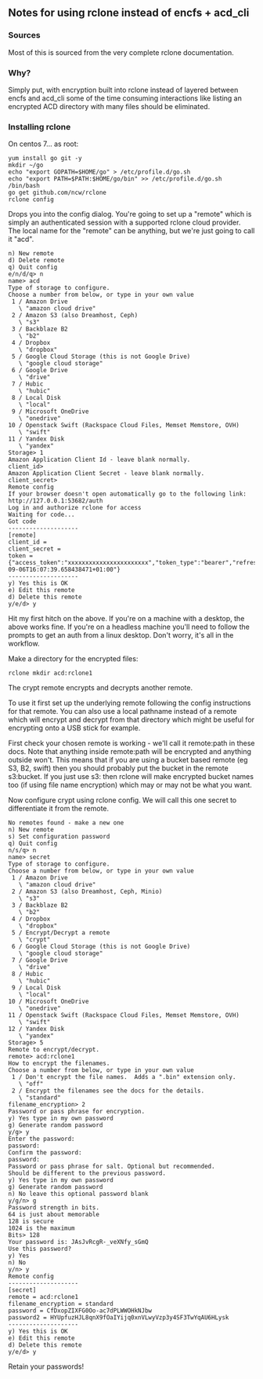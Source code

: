 ## Notes for using rclone instead of encfs + acd_cli
### Sources
Most of this is sourced from the very complete rclone documentation.

### Why?
Simply put, with encryption built into rclone instead of layered between encfs and acd_cli some of the time consuming interactions like listing an encrypted ACD directory with many files should be eliminated.

### Installing rclone
On centos 7... as root:

    yum install go git -y
    mkdir ~/go
    echo "export GOPATH=$HOME/go" > /etc/profile.d/go.sh
    echo "export PATH=$PATH:$HOME/go/bin" >> /etc/profile.d/go.sh
    /bin/bash
    go get github.com/ncw/rclone
    rclone config
    
Drops you into the config dialog. You're going to set up a "remote" which is simply an authenticated session with a supported rclone cloud provider. The local name for the "remote" can be anything, but we're just going to call it "acd".

    n) New remote
    d) Delete remote
    q) Quit config
    e/n/d/q> n
    name> acd
    Type of storage to configure.
    Choose a number from below, or type in your own value
     1 / Amazon Drive
       \ "amazon cloud drive"
     2 / Amazon S3 (also Dreamhost, Ceph)
       \ "s3"
     3 / Backblaze B2
       \ "b2"
     4 / Dropbox
       \ "dropbox"
     5 / Google Cloud Storage (this is not Google Drive)
       \ "google cloud storage"
     6 / Google Drive
       \ "drive"
     7 / Hubic
       \ "hubic"
     8 / Local Disk
       \ "local"
     9 / Microsoft OneDrive
       \ "onedrive"
    10 / Openstack Swift (Rackspace Cloud Files, Memset Memstore, OVH)
       \ "swift"
    11 / Yandex Disk
       \ "yandex"
    Storage> 1
    Amazon Application Client Id - leave blank normally.
    client_id> 
    Amazon Application Client Secret - leave blank normally.
    client_secret> 
    Remote config
    If your browser doesn't open automatically go to the following link: http://127.0.0.1:53682/auth
    Log in and authorize rclone for access
    Waiting for code...
    Got code
    --------------------
    [remote]
    client_id = 
    client_secret = 
    token = {"access_token":"xxxxxxxxxxxxxxxxxxxxxxx","token_type":"bearer","refresh_token":"xxxxxxxxxxxxxxxxxx","expiry":"2015-09-06T16:07:39.658438471+01:00"}
    --------------------
    y) Yes this is OK
    e) Edit this remote
    d) Delete this remote
    y/e/d> y

Hit my first hitch on the above. If you're on a machine with a desktop, the above works fine. If you're on a headless machine you'll need to follow the prompts to get an auth from a linux desktop. Don't worry, it's all in the workflow.

Make a directory for the encrypted files:

    rclone mkdir acd:rclone1

The crypt remote encrypts and decrypts another remote.

To use it first set up the underlying remote following the config instructions for that remote. You can also use a local pathname instead of a remote which will encrypt and decrypt from that directory which might be useful for encrypting onto a USB stick for example.

First check your chosen remote is working - we'll call it remote:path in these docs. Note that anything inside remote:path will be encrypted and anything outside won't. This means that if you are using a bucket based remote (eg S3, B2, swift) then you should probably put the bucket in the remote s3:bucket. If you just use s3: then rclone will make encrypted bucket names too (if using file name encryption) which may or may not be what you want.

Now configure crypt using rclone config. We will call this one secret to differentiate it from the remote.

    No remotes found - make a new one
    n) New remote
    s) Set configuration password
    q) Quit config
    n/s/q> n   
    name> secret
    Type of storage to configure.
    Choose a number from below, or type in your own value
     1 / Amazon Drive
       \ "amazon cloud drive"
     2 / Amazon S3 (also Dreamhost, Ceph, Minio)
       \ "s3"
     3 / Backblaze B2
       \ "b2"
     4 / Dropbox
       \ "dropbox"
     5 / Encrypt/Decrypt a remote
       \ "crypt"
     6 / Google Cloud Storage (this is not Google Drive)
       \ "google cloud storage"
     7 / Google Drive
       \ "drive"
     8 / Hubic
       \ "hubic"
     9 / Local Disk
       \ "local"
    10 / Microsoft OneDrive
       \ "onedrive"
    11 / Openstack Swift (Rackspace Cloud Files, Memset Memstore, OVH)
       \ "swift"
    12 / Yandex Disk
       \ "yandex"
    Storage> 5
    Remote to encrypt/decrypt.
    remote> acd:rclone1
    How to encrypt the filenames.
    Choose a number from below, or type in your own value
     1 / Don't encrypt the file names.  Adds a ".bin" extension only.
       \ "off"
     2 / Encrypt the filenames see the docs for the details.
       \ "standard"
    filename_encryption> 2
    Password or pass phrase for encryption.
    y) Yes type in my own password
    g) Generate random password
    y/g> y
    Enter the password:
    password:
    Confirm the password:
    password:
    Password or pass phrase for salt. Optional but recommended.
    Should be different to the previous password.
    y) Yes type in my own password
    g) Generate random password
    n) No leave this optional password blank
    y/g/n> g
    Password strength in bits.
    64 is just about memorable
    128 is secure
    1024 is the maximum
    Bits> 128
    Your password is: JAsJvRcgR-_veXNfy_sGmQ
    Use this password?
    y) Yes
    n) No
    y/n> y
    Remote config
    --------------------
    [secret]
    remote = acd:rclone1
    filename_encryption = standard
    password = CfDxopZIXFG0Oo-ac7dPLWWOHkNJbw
    password2 = HYUpfuzHJL8qnX9fOaIYijq0xnVLwyVzp3y4SF3TwYqAU6HLysk
    --------------------
    y) Yes this is OK
    e) Edit this remote
    d) Delete this remote
    y/e/d> y
    
Retain your passwords!



